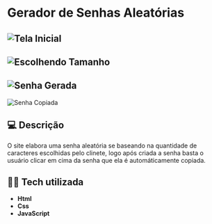 
# Gerador de Senhas Aleatórias

![Tela Inicial](https://github.com/MateusFernandess/Gerador_De_Senha_Aleatoria/assets/64085410/bb5d9020-5de1-4292-a772-59cbbde4e2a3) 
-------------------------------------------------------
![Escolhendo Tamanho](https://github.com/MateusFernandess/Gerador_De_Senha_Aleatoria/assets/64085410/a29f17f4-a119-4cc8-9f80-a98f4e533b77)
-------------------------------------------------------
![Senha Gerada](https://github.com/MateusFernandess/Gerador_De_Senha_Aleatoria/assets/64085410/f6c34e12-c7be-4e66-9ce2-5343d5860695)
-------------------------------------------------------
![Senha Copiada](https://github.com/MateusFernandess/Gerador_De_Senha_Aleatoria/assets/64085410/1fdd0d47-0578-4be9-9edf-bd9ac2248328)

## 💻 Descrição 
O site elabora uma senha aleatória se baseando na quantidade de caracteres escolhidas pelo clinete, logo após criada a senha basta o usuário clicar em cima da senha que ela é automáticamente copiada.

## 👨‍💻 Tech utilizada
- **Html**
- **Css**
- **JavaScript**
